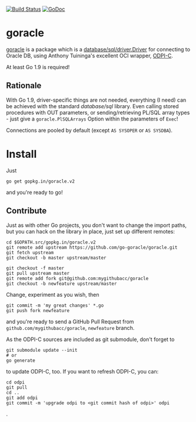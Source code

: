 [![Build Status](https://travis-ci.org/go-goracle/goracle.svg?branch=v2)](https://travis-ci.org/go-goracle/goracle)
[![GoDoc](https://godoc.org/gopkg.in/goracle.v2?status.svg)](http://godoc.org/gopkg.in/goracle.v2)

# goracle #
[goracle](driver.go) is a package which is a
[database/sql/driver.Driver](http://golang.org/pkg/database/sql/driver/#Driver)
for connecting to Oracle DB, using Anthony Tuininga's excellent OCI wrapper,
[ODPI-C](https://www.github.com/oracle/odpi).

At least Go 1.9 is required!

## Rationale ##
With Go 1.9, driver-specific things are not needed, everything (I need) can be
achieved with the standard *database/sql* library. Even calling stored procedures
with OUT parameters, or sending/retrieving PL/SQL array types - just give a
`goracle.PlSQLArrays` Option within the parameters of `Exec`!

Connections are pooled by default (except `AS SYSOPER` or `AS SYSDBA`).

# Install #
Just

	go get gopkg.in/goracle.v2

and you're ready to go!

## Contribute ##
Just as with other Go projects, you don't want to change the import paths, but you can hack on the library
in place, just set up different remotes:

	cd $GOPATH.src/gopkg.in/goracle.v2
	git remote add upstream https://github.com/go-goracle/goracle.git
	git fetch upstream
	git checkout -b master upstream/master

	git checkout -f master
	git pull upstream master
	git remote add fork git@github.com:mygithubacc/goracle
	git checkout -b newfeature upstream/master

Change, experiment as you wish, then

	git commit -m 'my great changes' *.go
	git push fork newfeature

and you're ready to send a GitHub Pull Request from `github.com/mygithubacc/goracle`, `newfeature` branch.

As the ODPI-C sources are included as git submodule, don't forget to

	git submodule update --init
	# or
	go generate

to update ODPI-C, too.
If you want to refresh ODPI-C, you can:

	cd odpi
	git pull
	cd ..
	git add odpi
	git commit -m 'upgrade odpi to <git commit hash of odpi>' odpi

.
